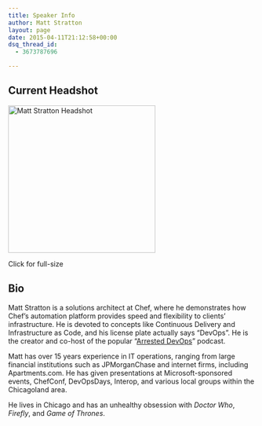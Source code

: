 ```yaml
---
title: Speaker Info
author: Matt Stratton
layout: page
date: 2015-04-11T21:12:58+00:00
dsq_thread_id:
  - 3673787696

---
```

## Current Headshot

<div id="attachment_6976" style="width: 310px" class="wp-caption alignleft">
  <a href="/wp-content/uploads/matt-smile.jpg"><img class="size-medium wp-image-6976" src="/wp-content/uploads/matt-smile-300x300.jpg" alt="Matt Stratton Headshot" width="300" height="300" srcset="/wp-content/uploads/matt-smile-300x300.jpg 300w, /wp-content/uploads/matt-smile-150x150.jpg 150w, /wp-content/uploads/matt-smile-1024x1024.jpg 1024w, /wp-content/uploads/matt-smile-92x92.jpg 92w" sizes="(max-width: 300px) 100vw, 300px" /></a>
  
  <p class="wp-caption-text">
    Click for full-size
  </p>
</div>

<div style="clear: both;">
</div>

## Bio

Matt Stratton is a solutions architect at Chef, where he demonstrates how Chef’s automation platform provides speed and flexibility to clients’ infrastructure. He is devoted to concepts like Continuous Delivery and Infrastructure as Code, and his license plate actually says “DevOps”. He is the creator and co-host of the popular &#8220;<a title="Arrested DevOps" href="http://arresteddevops.com" target="_blank">Arrested DevOps</a>&#8221; podcast.

Matt has over 15 years experience in IT operations, ranging from large financial institutions such as JPMorganChase and internet firms, including Apartments.com. He has given presentations at Microsoft-sponsored events, ChefConf, DevOpsDays, Interop, and various local groups within the Chicagoland area.

He lives in Chicago and has an unhealthy obsession with _Doctor Who_, _Firefly_, and _Game of Thrones_.